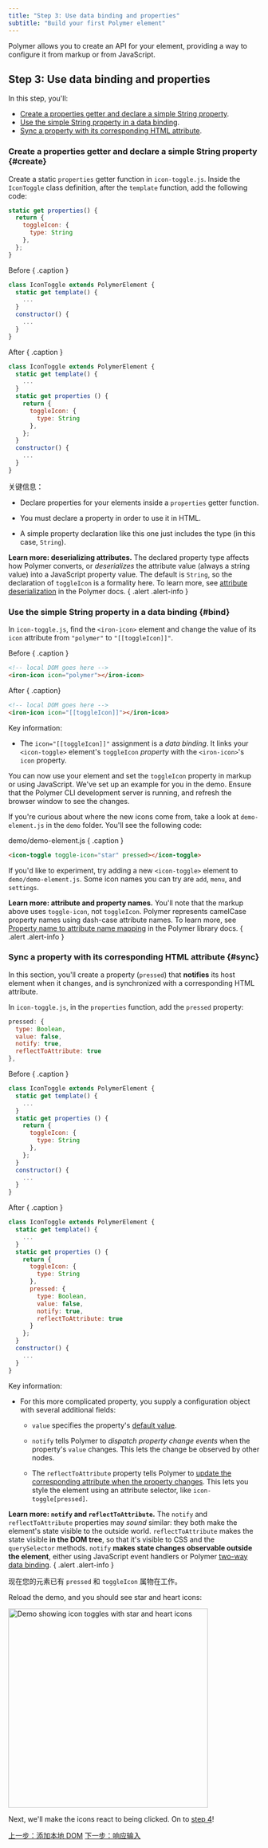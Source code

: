 ```yaml
---
title: "Step 3: Use data binding and properties"
subtitle: "Build your first Polymer element"
---
```


<!-- toc -->

Polymer allows you to create an API for your element, providing a way to configure it from markup or from JavaScript. 

## Step 3: Use data binding and properties

In this step, you'll: 

* [Create a properties getter and declare a simple String property](#create).
* [Use the simple String property in a data binding](#bind).
* [Sync a property with its corresponding HTML attribute](#sync).

### Create a properties getter and declare a simple String property {#create}

Create a static `properties` getter function in `icon-toggle.js`. Inside the `IconToggle` class definition, after the `template` function, add the following code:

```js
static get properties() {
  return {
    toggleIcon: {
      type: String
    },
  };
}
```

Before { .caption }

```js
class IconToggle extends PolymerElement {
  static get template() {
    ...
  }
  constructor() {
    ...
  }
}
```

After { .caption }

```js
class IconToggle extends PolymerElement {
  static get template() {
    ...
  }
  static get properties () {
    return {
      toggleIcon: {
        type: String
      },
    };
  }
  constructor() {
    ...
  }
}
```

关键信息：

  * Declare properties for your elements inside a `properties` getter function.

  * You must declare a property in order to use it in HTML.

  * A simple property declaration like this one just includes the type (in this
    case, `String`). 

**Learn more: deserializing attributes.** The declared property type affects how Polymer converts, or <em>deserializes</em> the attribute value (always a string value) into a JavaScript property value. The default is `String`, so the declaration of `toggleIcon` is a formality here. To learn more, see [attribute deserialization](/{{{polymer_version_dir}}}/docs/devguide/properties#attribute-deserialization) in the Polymer docs. { .alert .alert-info }

### Use the simple String property in a data binding {#bind}

In `icon-toggle.js`, find the `<iron-icon>` element and change the value of its `icon` attribute from `"polymer"` to  `"[[toggleIcon]]"`.

Before { .caption }

```html
<!-- local DOM goes here -->
<iron-icon icon="polymer"></iron-icon>
```

After { .caption}

```html
<!-- local DOM goes here -->
<iron-icon icon="[[toggleIcon]]"></iron-icon>
```

Key information:
    
  * The `icon="[[toggleIcon]]"` assignment is a <em>data binding</em>. It links your `<icon-toggle>` element's `toggleIcon` <em>property</em> with the `<iron-icon>`'s `icon` property.

You can now use your element and set the `toggleIcon` property in markup or using JavaScript. We've set up an example for you in the demo. Ensure that the Polymer CLI development server is running, and refresh the browser window to see the changes.

If you're curious about where the new icons come from, take a look at `demo-element.js` in the `demo` folder. You'll see the following code:

demo/demo-element.js { .caption }

```html
<icon-toggle toggle-icon="star" pressed></icon-toggle>
```

If you'd like to experiment, try adding a new `<icon-toggle>` element to `demo/demo-element.js`. Some icon names you can try are `add`, `menu`, and `settings`.

**Learn more: attribute and property names.** You'll note that the markup above uses `toggle-icon`, not `toggleIcon`. Polymer represents camelCase property names using dash-case attribute names. To learn more, see <a href="/{{{polymer_version_dir}}}/docs/devguide/properties#property-name-mapping">Property name to attribute name mapping</a> in the Polymer library docs. { .alert .alert-info }

### Sync a property with its corresponding HTML attribute {#sync}

In this section, you'll create a property (`pressed`) that **notifies** its host element when it changes, and is synchronized with a corresponding HTML attribute. 

In `icon-toggle.js`, in the `properties` function, add the `pressed` property:

```js
pressed: {
  type: Boolean,
  value: false,
  notify: true,
  reflectToAttribute: true
},
```

Before { .caption }

```js
class IconToggle extends PolymerElement {
  static get template() {
    ...
  }
  static get properties () {
    return {
      toggleIcon: {
        type: String
      },
    };
  }
  constructor() {
    ...
  }
}
```

After { .caption }

```js
class IconToggle extends PolymerElement {
  static get template() {
    ...
  }
  static get properties () {
    return {
      toggleIcon: {
        type: String
      },
      pressed: {
        type: Boolean,
        value: false,
        notify: true,
        reflectToAttribute: true
      }
    };
  }
  constructor() {
    ...
  }
}
```

Key information:

*   For this more complicated property, you supply a configuration object with several additional fields:

    * `value` specifies the property's [default value](//{{{polymer_version_dir}}}/docs/devguide/properties#configure-values).

    * `notify` tells Polymer to <em>dispatch property change events</em> when the property's `value` changes. This lets the change be observed by other nodes.

    * The `reflectToAttribute` property tells Polymer to [update the corresponding attribute when the property changes](//{{{polymer_version_dir}}}/docs/devguide/properties#attribute-reflection). This lets you style the element using an attribute selector, like `icon-toggle[pressed]`.

**Learn more: `notify` and `reflectToAttribute`.** The `notify` and `reflectToAttribute` properties may _sound_ similar: they both make the element's state visible to the outside world. `reflectToAttribute` makes the state visible **in the DOM tree**, so that it's visible to CSS and the `querySelector` methods. `notify` **makes state changes observable outside the element**, either using JavaScript event handlers or Polymer <a href="//{{{polymer_version_dir}}}/docs/devguide/data-binding#two-way-bindings">two-way data binding</a>. { .alert .alert-info }

现在您的元素已有 `pressed` 和 `toggleIcon` 属物在工作。

Reload the demo, and you should see star and heart icons:

<img width="400px" rc="/images/3.0/first-element/static-toggles.png" alt="Demo showing icon toggles with star and heart icons">

Next, we'll make the icons react to being clicked. On to [step 4](step-4)!

<a class="blue-button" href="step-2">上一步：添加本地 DOM</a>
<a class="blue-button" href="step-4">下一步：响应输入</a>
